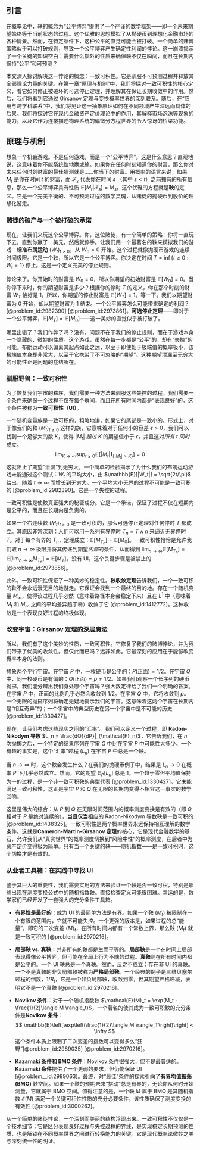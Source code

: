 ## 引言
在概率论中，鞅的概念为“公平博弈”提供了一个严谨的数学框架——即一个未来期望始终等于当前状态的过程。这个优雅的思想模拟了从抛硬币到理想化金融市场的各种情景。然而，在特定条件下，这种公平的直觉可能会被打破。一个简单的赌博策略似乎可以打破规则，导致一个公平博弈产生确定性利润的悖论。这一崩溃揭示了一个关键的知识空白：需要什么额外的性质来确保鞅不仅在瞬间，而且在长期内保持“公平”和可预测？

本文深入探讨解决这一悖论的概念：一致可积性。它是驯服不可预测过程并释放其全部理论力量的关键。在第一章“原理与机制”中，我们将探讨一致可积性的核心定义，看它如何修正被破坏的可选停止定理，并理解其在保证长期收敛中的作用。然后，我们将看到它通过 Girsanov 定理与变换概率世界的深刻联系。随后，在“应用与跨学科联系”中，我们将见证这一抽象原理如何在不同领域产生深远而具体的后果。我们将探讨它在现代金融资产定价理论中的作用，其解释市场泡沫等现象的能力，以及它作为连接描述物理系统的偏微分方程世界的令人惊讶的桥梁功能。

## 原理与机制

想象一个机会游戏。不是任何游戏，而是一个“公平博弈”。这是什么意思？直观地说，这意味着你不能系统性地赢或输。如果你在任何时刻知道你的财富，那么你对未来任何时刻财富的最佳猜测就是……你当下的财富。用概率的语言来说，如果 $M_t$ 是你在时间 $t$ 的财富，而 $\mathcal{F}_s$ 代表你在时间 $s$ （其中 $s < t$）之前拥有的所有信息，那么一个公平博弈具有性质 $\mathbb{E}[M_t|\mathcal{F}_s] = M_s$。这个优雅的方程就是**鞅**的定义。它是一个完美平衡的、不可预测过程的数学灵魂，从赌徒的抛硬币到股价的理想化游走。

### 赌徒的破产与一个被打破的承诺

现在，让我们来玩这个公平博弈。你，这位赌徒，有一个简单的策略：你将一直玩下去，直到你赢了一美元，然后就停手。让我们用一个最著名的鞅来模拟我们的游戏：**标准布朗运动** $(W_t)_{t \ge 0}$，从 $W_0=0$ 开始。这个过程就像抛硬币游戏的连续时间极限。它是一个鞅，所以它是一个公平博弈。你决定在时间 $T = \inf\{t \ge 0 : W_t = 1\}$ 停止。这是一个定义完美的停止规则。

悖论来了。你开始时的财富是 $W_0=0$，所以你期望的初始财富是 $\mathbb{E}[W_0]=0$。当你停下来时，你的期望财富是多少？根据你的停时 $T$ 的定义，你在那个时刻的财富 $W_T$ 恰好是 $1$。所以，你期望的停止财富是 $\mathbb{E}[W_T]=1$。等一下。我们以期望财富为 $0$ 开始，却以期望财富为 $1$ 结束。一个公平博弈怎么可能带来确定的利润？[@problem_id:2982390] [@problem_id:2973861]。**可选停止定理**——即对于一个公平博弈，$\mathbb{E}[M_T] = \mathbb{E}[M_0]$——这一美妙的直觉似乎被打破了。

哪里出错了？我们作弊了吗？没有。问题不在于我们的停止规则，而在于游戏本身一个隐藏的、微妙的性质。这个游戏，虽然在每一步都是“公平”的，却有“失控”的可能。布朗运动可以偏离其起点如此之远，以至于即使处于极端值的概率极小，该极端值本身却非常大，以至于它携带了不可忽略的“期望”。这种期望泄漏至无穷大的可能性正是问题的症结所在。

### 驯服野兽：一致可积性

为了恢复我们宇宙的秩序，我们需要一种方法来驯服这些失控的过程。我们需要一个条件来确保一个过程不仅在每个瞬间，而且在所有时间内都是“表现良好”的。这个条件被称为**一致可积性（UI）**。

一个随机变量族是一致可积的，粗略地讲，如果它的尾部是一致小的。形式上，对于像我们的鞅 $(M_t)_{t \ge 0}$ 这样的族，它意味着对于任何小的容差 $\epsilon > 0$，我们可以找到一个足够大的数 $K$，使得 $|M_t|$ *超过* $K$ 的期望值小于 $\epsilon$，并且这对*所有 t 同时*成立。
$$ \lim_{K \to \infty} \sup_{t \ge 0} \mathbb{E}\left[|M_t| \mathbf{1}_{\{|M_t| > K\}}\right] = 0 $$
这就阻止了期望“泄漏”到无穷大。一个简单的检验揭示了为什么我们的布朗运动游戏未能通过这个测试：$W_t$ 的平均大小，由 $\mathbb{E}[|W_t|] = \sqrt{2t/\pi}$ 给出，随着 $t \to \infty$ 而增长到无穷大。一个平均大小无界的过程不可能是​一致可积的 [@problem_id:2982390]。它是一个失控的过程。

一致可积性是使鞅真正强大的秘密成分。它是一个承诺，保证了过程不仅在短期内是公平的，而且在长期内是负责的。

如果一个右连续鞅 $(M_t)_{t \ge 0}$ 是一致可积的，那么可选停止定理对任何停时 $T$ 都成立。其原因非常深刻：人们可以用一系列有界停时 $T_n = T \wedge n$ 来逼近无界停时 $T$。对于每个有界的 $T_n$，定理成立：$\mathbb{E}[M_{T_n}] = \mathbb{E}[M_0]$。一致可积性恰恰是允许我们取 $n \to \infty$ 极限并将其传递到期望*内部*的条件，从而得到 $\lim_{n \to \infty} \mathbb{E}[M_{T_n}] = \mathbb{E}[\lim_{n \to \infty} M_{T_n}] = \mathbb{E}[M_T]$。没有 UI，这个关键步骤是被禁止的 [@problem_id:2973856]。

此外，一致可积性保证了一种美妙的稳定性。**鞅收敛定理**告诉我们，一个一致可积的鞅不会永远漫无目的地游走。它保证会找到一个最终的目的地。存在一个随机变量 $M_\infty$，使得该过程几乎必然（意味着路径本身会稳定下来）且在 $L^1$ 中（意味着 $M_t$ 和 $M_\infty$ 之间的平均差异趋于零）收敛于它 [@problem_id:1412772]。这种收敛是一个表现良好过程的终极体现。

### 改变宇宙：Girsanov 定理的深层魔法

所以，我们有了这个美妙的性质，一致可积性。它修复了我们的赌博悖论，并为我们带来了优美的收敛性。但仅此而已吗？远非如此。它最深刻的应用在于能够改变概率本身的法则。

想象两个平行宇宙。在宇宙 $P$ 中，一枚硬币是公平的：$P(\text{正面}) = 1/2$。在宇宙 $Q$ 中，同一枚硬币是有偏的：$Q(\text{正面}) = p \neq 1/2$。如果我们观察一个长序列的硬币抛掷，我们能分辨出我们身处哪个宇宙吗？强大数定律给了我们一个明确的答案。在宇宙 $P$ 中，正面的比例几乎必然会收敛到 $1/2$。在宇宙 $Q$ 中，它将收敛到 $p$。一个无限的抛掷序列将确定无疑地揭示我们的宇宙。这意味着这两个宇宙在长期内是“相互奇异”的；一个宇宙中的典型历史在另一个宇宙中是不可能的历史 [@problem_id:1330427]。

现在，让我们考虑这些现实之间的“汇率”。我们可以定义一个过程，即 **Radon-Nikodym 导数** $L_n = \frac{dQ}{dP}|_{\mathcal{F}_n}$，它告诉我们，在 $n$ 次抛掷之后，一个特定的结果序列在宇宙 $Q$ 中比在宇宙 $P$ 中可能性大多少。一个有趣的事实是，这个“汇率”过程 $(L_n)$ 在宇宙 $P$ 中总是一个鞅。

当 $n \to \infty$ 时，这个鞅会发生什么？在我们的抛硬币例子中，结果是 $L_n \to 0$ 在概率 $P$ 下几乎必然成立。然而，它的期望 $\mathbb{E}_P[L_n]$ 总是 $1$。一个趋于零但平均值保持为一的过程，是一个非一致可积鞅的典型代表 [@problem_id:1330427]。它未能满足一致可积性，这正是宇宙 $P$ 和 $Q$ 在无限的长期内变得不相容这一事实的数学回响。

这里是伟大的综合：从 $P$ 到 $Q$ 在无限时间范围内的概率测度变换是有效的（即 $Q$ 相对于 $P$ 是绝对连续的），**当且仅当**相应的 Radon-Nikodym 导数鞅是一致可积的 [@problem_id:1438325]。一致可积性是两个概率世界永远保持相互理解的数学条件。这就是**Cameron-Martin-Girsanov 定理**的核心，它是现代金融数学的基石，允许我们从“真实世界”的概率测度切换到“风险中性”的概率测度，在后者中为资产定价变得极为简单。只有当一个关键的鞅——随机指数——是一致可积时，这个切换才是有效的。

### 从业者工具箱：在实践中寻找 UI

鉴于其巨大的重要性，我们需要实用的方法来验证一个鞅是否一致可积，特别是那些出现在测度变换公式中的随机指数鞅。直接检查定义可能很困难。幸运的是，数学家们已经开发了一套强大的充分条件工具箱。

*   **有界性是最好的**：成为 UI 的最简单方法是有界。如果一个鞅 $(M_t)$ 被限制在一个有限的范围内，它就不可能失控。一个更强的版本是，如果过程的总“能量”，即它的二次变差 $\langle M \rangle_t$，在所有时间内都有一个常数上界，那么鞅 $(M_t)$ 就是一致可积的 [@problem_id:2970216]。

*   **局部鞅 vs. 真鞅**：并非所有的鞅都是生而平等的。**局部鞅**是一个在时间上局部表现得像公平博弈，但可能在全局上行为不端的过程。**真鞅**则在所有时间内都是公平的。一个 UI 鞅总是一个真鞅。然而，反之不成立；存在非 UI 的真鞅。一个不是真鞅的非负局部鞅被称为**严格局部鞅**。一个经典的例子是三维贝塞尔过程的倒数，$1/R_t$，它是一个非负局部鞅，收敛到零，但其期望严格递减，表明它不是一个真鞅 [@problem_id:2970216]。

*   **Novikov 条件**：对于一个随机指数鞅 $\mathcal{E}(M)_t = \exp(M_t - \frac{1}{2}\langle M \rangle_t)$，一个著名的使其成为一致可积鞅的充分条件是**Novikov 条件**：
    $$ \mathbb{E}\left[\exp\left(\frac{1}{2}\langle M \rangle_T\right)\right] < \infty $$
    这个条件本质上限制了二次变差的指数可以变得多么“狂野”[@problem_id:2989035] [@problem_id:2970216]。

*   **Kazamaki 条件和 BMO 条件**：Novikov 条件很强大，但不是最普适的。**Kazamaki 条件**提供了一个更弱的要求，但仍能保证 UI [@problem__id:2989063]。最终，对“最佳”条件的探索引向了**有界均值振荡 (BMO)** 鞅空间。如果一个鞅的预期未来“摆动”总是有界的，无论你从何时开始测量，它就属于 BMO 空间。值得注意的是，一个鞅 $M$ 属于 BMO 是其随机指数 $\mathcal{E}(M)$ 满足一个关键可积性性质的充分必要条件，该性质确保了测度变换的有效性 [@problem_id:3000262]。

从一个简单的赌徒悖论，一个深刻而美丽的结构浮现出来。一致可积性不仅仅是一个技术细节；它是区分表现良好过程与失控过程的界线，是实现稳定长期预测的性质，也是解锁在不同概率世界之间进行转换能力的关键。它是现代概率论微妙之美与深刻统一性的明证。

